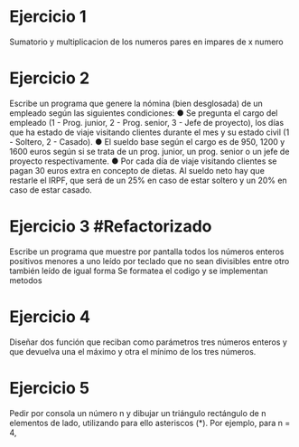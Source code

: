 # Ejercicio 1
  Sumatorio y multiplicacion de los numeros pares en impares de x numero
# Ejercicio 2
 Escribe un programa que genere la nómina (bien desglosada) de un empleado según las siguientes condiciones:
		● Se pregunta el cargo del empleado (1 - Prog. junior, 2 - Prog. senior, 3 - Jefe
		de proyecto), los días que ha estado de viaje visitando clientes durante el
		mes y su estado civil (1 - Soltero, 2 - Casado).
		● El sueldo base según el cargo es de 950, 1200 y 1600 euros según si se
		trata de un prog. junior, un prog. senior o un jefe de proyecto
		respectivamente.
		 ● Por cada día de viaje visitando clientes se pagan 30 euros extra en concepto
		de dietas. Al sueldo neto hay que restarle el IRPF, que será de un 25% en
		caso de estar soltero y un 20% en caso de estar casado.
# Ejercicio 3 #Refactorizado
  Escribe un programa que muestre por pantalla todos los números enteros positivos
	menores a uno leído por teclado que no sean divisibles entre otro también leído de
	igual forma
	Se formatea el codigo y se implementan metodos 
# Ejercicio 4
  Diseñar dos función que reciban como parámetros tres números enteros y que devuelva
  una el máximo y otra el mínimo de los tres números.
# Ejercicio 5
  Pedir por consola un número n y dibujar un triángulo rectángulo de n elementos de
  lado, utilizando para ello asteriscos (*). Por ejemplo, para n = 4,

